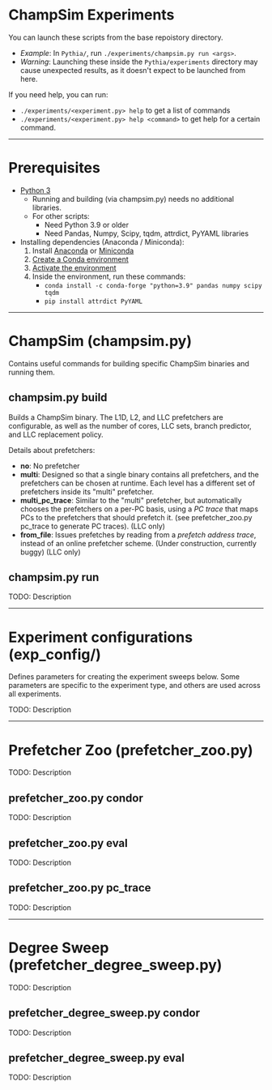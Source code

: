 # ChampSim Experiments

You can launch these scripts from the base repoistory directory.
- *Example*: In `Pythia/`, run `./experiments/champsim.py run <args>`.
- *Warning*: Launching these inside the `Pythia/experiments` directory may cause unexpected results, as it doesn't expect to be launched from here.

If you need help, you can run:
- `./experiments/<experiment.py> help` to get a list of commands
- `./experiments/<experiment.py> help <command>` to get help for a certain command.

---
# Prerequisites
- [Python 3](https://www.python.org/)
    - Running and building (via champsim.py) needs no additional libraries.
    - For other scripts:
        - Need Python 3.9 or older
        - Need Pandas, Numpy, Scipy, tqdm, attrdict, PyYAML libraries
- Installing dependencies (Anaconda / Miniconda):
    1. Install [Anaconda](https://docs.anaconda.com/anaconda/install/linux/) or [Miniconda](https://docs.conda.io/en/latest/miniconda.html)
    2. [Create a Conda environment](https://docs.conda.io/projects/conda/en/latest/user-guide/tasks/manage-environments.html#creating-an-environment-with-commands)
    3. [Activate the environment](https://docs.conda.io/projects/conda/en/latest/user-guide/tasks/manage-environments.html#activating-an-environment)
    4. Inside the environment, run these commands:
        - `conda install -c conda-forge "python=3.9" pandas numpy scipy tqdm`
        - `pip install attrdict PyYAML`

---
# ChampSim (champsim.py)
Contains useful commands for building specific ChampSim binaries and running them.

## champsim.py build
Builds a ChampSim binary. The L1D, L2, and LLC prefetchers are configurable, as well as the number of cores, LLC sets, branch predictor, and LLC replacement policy.

Details about prefetchers:
- **no**: No prefetcher
- **multi**: Designed so that a single binary contains all prefetchers, and the prefetchers can be chosen at runtime. Each level has a different set of prefetchers inside its "multi" prefetcher.
- **multi_pc_trace**: Similar to the "multi" prefetcher, but automatically chooses the prefetchers on a per-PC basis, using a *PC trace* that maps PCs to the prefetchers that should prefetch it. (see prefetcher_zoo.py pc_trace to generate PC traces). (LLC only)
- **from_file**: Issues prefetches by reading from a *prefetch address trace*, instead of an online prefetcher scheme. (Under construction, currently buggy) (LLC only)

## champsim.py run

TODO: Description

---
# Experiment configurations (exp_config/)
Defines parameters for creating the experiment sweeps below. Some parameters are specific to the experiment type, and others are used across all experiments.

TODO: Description

---
# Prefetcher Zoo (prefetcher_zoo.py)

TODO: Description

## prefetcher_zoo.py condor

TODO: Description

## prefetcher_zoo.py eval

TODO: Description

## prefetcher_zoo.py pc_trace

TODO: Description

---
# Degree Sweep (prefetcher_degree_sweep.py)

TODO: Description

## prefetcher_degree_sweep.py condor

TODO: Description

## prefetcher_degree_sweep.py eval

TODO: Description
